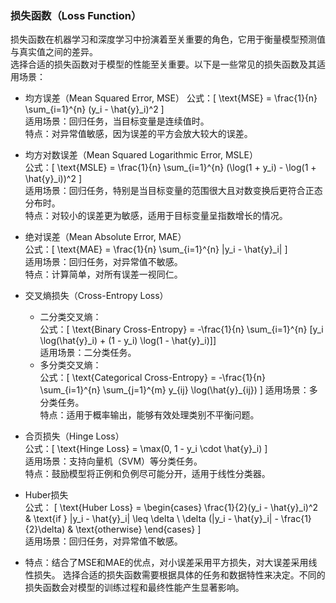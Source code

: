 ### 损失函数（Loss Function）
损失函数在机器学习和深度学习中扮演着至关重要的角色，它用于衡量模型预测值与真实值之间的差异。  
选择合适的损失函数对于模型的性能至关重要。以下是一些常见的损失函数及其适用场景：
* 均方误差（Mean Squared Error, MSE）
    公式：[ \text{MSE} = \frac{1}{n} \sum_{i=1}^{n} (y_i - \hat{y}_i)^2 ]  
    适用场景：回归任务，当目标变量是连续值时。  
    特点：对异常值敏感，因为误差的平方会放大较大的误差。  
* 均方对数误差（Mean Squared Logarithmic Error, MSLE）  
    公式：[ \text{MSLE} = \frac{1}{n} \sum_{i=1}^{n} (\log(1 + y_i) - \log(1 + \hat{y}_i))^2 ]  
    适用场景：回归任务，特别是当目标变量的范围很大且对数变换后更符合正态分布时。  
    特点：对较小的误差更为敏感，适用于目标变量呈指数增长的情况。  
* 绝对误差（Mean Absolute Error, MAE）  
    公式：[ \text{MAE} = \frac{1}{n} \sum_{i=1}^{n} |y_i - \hat{y}_i| ]  
    适用场景：回归任务，对异常值不敏感。  
    特点：计算简单，对所有误差一视同仁。  
* 交叉熵损失（Cross-Entropy Loss）  
  * 二分类交叉熵：  
  公式：[ \text{Binary Cross-Entropy} = -\frac{1}{n} \sum_{i=1}^{n} [y_i \log(\hat{y}_i) + (1 - y_i) \log(1 - \hat{y}_i)]]  
  适用场景：二分类任务。  
  * 多分类交叉熵：  
  公式：[ \text{Categorical Cross-Entropy} = -\frac{1}{n} \sum_{i=1}^{n} \sum_{j=1}^{m} y_{ij} \log(\hat{y}_{ij}) ]
  适用场景：多分类任务。  
  特点：适用于概率输出，能够有效处理类别不平衡问题。   
* 合页损失（Hinge Loss）  
    公式：[ \text{Hinge Loss} = \max(0, 1 - y_i \cdot \hat{y}_i) ]  
    适用场景：支持向量机（SVM）等分类任务。  
    特点：鼓励模型将正例和负例尽可能分开，适用于线性分类器。  
* Huber损失  
    公式： [ \text{Huber Loss} = \begin{cases} \frac{1}{2}(y_i - \hat{y}_i)^2 & \text{if } |y_i - \hat{y}_i| \leq \delta \ \delta (|y_i - \hat{y}_i| - \frac{1}{2}\delta) & \text{otherwise} \end{cases} ]  
    适用场景：回归任务，对异常值不敏感。  

* 特点：结合了MSE和MAE的优点，对小误差采用平方损失，对大误差采用线性损失。
选择合适的损失函数需要根据具体的任务和数据特性来决定。不同的损失函数会对模型的训练过程和最终性能产生显著影响。